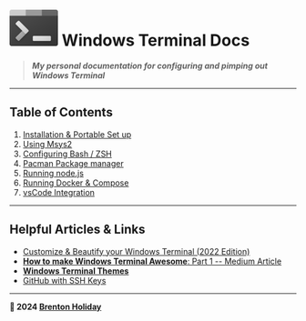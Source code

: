 # ![Windows Terminal Icon](https://raw.githubusercontent.com/8rents/_/i/h1/windows-terminal.png)  Windows Terminal Docs

> ***My personal documentation for configuring and pimping out Windows Terminal***

---

## Table of Contents

1. [Installation & Portable Set up](01-portable-setup-configs/)
2. [Using Msys2](02-scoop-and-package-managers/)
3. [Configuring Bash / ZSH](03-msys2-bash-zsh-shells/)
4. [Pacman Package manager](04-pacman-package-manager/)
5. [Running node.js](05-node-and-version-and-package-manager/)
6. [Running Docker & Compose](06-docker/)
7. [vsCode Integration](07-vscode-integration/)

---

## Helpful Articles & Links

- [Customize & Beautify your Windows Terminal (2022 Edition)](https://dev.to/ansonh/customize-beautify-your-windows-terminal-2022-edition-541l)
- [**How to make Windows Terminal Awesome**: Part 1 -- Medium Article](https://medium.com/illumination/how-to-make-windows-terminal-awesome-part-1-530eedf6eabb)
- **[Windows Terminal Themes](https://windowsterminalthemes.dev/)**
- [GitHub with SSH Keys](https://github.com/ScoopInstaller/Scoop/wiki/GitHub-with-SSH-Key)

------

**🤍 2024 [Brenton Holiday](https://brenton.holiday)**